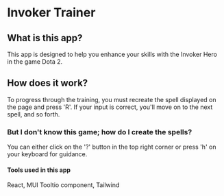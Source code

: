 # Invoker Trainer

## What is this app?
This app is designed to help you enhance your skills with the Invoker Hero in the game Dota 2.

## How does it work?
To progress through the training, you must recreate the spell displayed on the page and press 'R'. If your input is correct, you'll move on to the next spell, and so forth.

### But I don't know this game; how do I create the spells?
You can either click on the '?' button in the top right corner or press 'h' on your keyboard for guidance.

#### Tools used in this app
React, MUI Tooltio component, Tailwind
